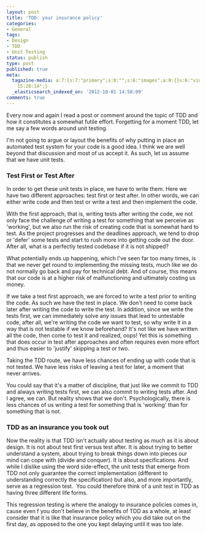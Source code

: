 ```yaml
---
layout: post
title: 'TDD: your insurance policy'
categories:
- General
tags:
- Design
- TDD
- Unit Testing
status: publish
type: post
published: true
meta:
  tagazine-media: a:7:{s:7:"primary";s:0:"";s:6:"images";a:0:{}s:6:"videos";a:0:{}s:11:"image_count";i:0;s:6:"author";s:7:"5078411";s:7:"blog_id";s:8:"11677451";s:9:"mod_stamp";s:19:"2012-10-01
    15:20:14";}
  _elasticsearch_indexed_on: '2012-10-01 14:58:09'
comments: true
---
```

Every now and again I read a post or comment around the topic of TDD and how it constitutes a somewhat futile effort. Forgetting for a moment TDD, let me say a few words around unit testing.

I'm not going to argue or layout the benefits of why putting in place an automated test system for your code is a good idea. I think we are well beyond that discussion and most of us accept it. As such, let us assume that we have unit tests.
<h3>Test First or Test After</h3>
In order to get these unit tests in place, we have to write them. Here we have two different approaches: test first or test after. In other words, we can either write code and then test or write a test and then implement the code.

With the first approach, that is, writing tests after writing the code, we not only face the challenge of writing a test for something that we perceive as 'working', but we also run the risk of creating code that is somewhat hard to test. As the project progresses and the deadlines approach, we tend to drop or 'defer' some tests and start to rush more into getting code out the door. After all, what is a perfectly tested codebase if it is not shipped?

What potentially ends up happening, which I've seen far too many times, is that we never get round to implementing the missing tests, much like we do not normally go back and pay for technical debt. And of course, this means that our code is at a higher risk of malfunctioning and ultimately costing us money.

If we take a test first approach, we are forced to write a test prior to writing the code. As such we have the test in place. We don't need to come back later after writing the code to write the test. In addition, since we write the tests first, we can immediately solve any issues that lead to untestable code, after all, we're writing the code we want to test, so why write it in a way that is not testable if we know beforehand? It's not like we have written all the code, then come to test it and realized, oops! Yet this is something that does occur in test after approaches and often requires even more effort and thus easier to 'justify' skipping a test or two.

Taking the TDD route, we have less chances of ending up with code that is not tested. We have less risks of leaving a test for later, a moment that never arrives.

You could say that it's a matter of discipline, that just like we commit to TDD and always writing tests first, we can also commit to writing tests after. And I agree, we can. But reality shows that we don't. Psychologically, there is less chances of us writing a test for something that is 'working' than for something that is not.
<h3>TDD as an insurance you took out</h3>
Now the reality is that TDD isn't actually about testing as much as it is about design. It is not about test first versus test after. It is about trying to better understand a system, about trying to break things down into pieces our mind can cope with (divide and conquer). It is about specifications. And while I dislike using the word side-effect, the unit tests that emerge from TDD not only guarantee the correct implementation (different to understanding correctly the specification) but also, and more importantly, serve as a regression test.  You could therefore think of a unit test in TDD as having three different life forms.

This regression testing is where the analogy to insurance policies comes in, cause even f you don't believe in the benefits of TDD as a whole, at least consider that it is like that insurance policy which you did take out on the first day, as opposed to the one you kept delaying until it was too late.
